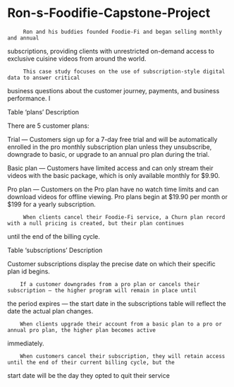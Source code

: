 # Ron-s-Foodifie-Capstone-Project


         Ron and his buddies founded Foodie-Fi and began selling monthly and annual
subscriptions, providing clients with unrestricted on-demand access to exclusive cuisine
videos from around the world.

         This case study focuses on the use of subscription-style digital data to answer critical
business questions about the customer journey, payments, and business performance.
I


Table ‘plans’ Description

  There are 5 customer plans:

Trial —   Customers sign up for a 7-day free trial and will be automatically enrolled in the pro monthly subscription plan
unless they unsubscribe, downgrade to basic, or upgrade to an annual pro plan during the trial.

Basic plan — 
          Customers have limited access and can only stream their videos with the basic package, which is only
available monthly for $9.90.

Pro plan — 
         Customers on the Pro plan have no watch time limits and can download videos for offline viewing. Pro
plans begin at $19.90 per month or $199 for a yearly subscription.

         When clients cancel their Foodie-Fi service, a Churn plan record with a null pricing is created, but their plan continues
until the end of the billing cycle.


Table ‘subscriptions’ Description


Customer subscriptions display the precise date on which their specific plan id begins.

        If a customer downgrades from a pro plan or cancels their subscription — the higher program will remain in place until
the period expires — the start date in the subscriptions table will reflect the date the actual plan changes.

        When clients upgrade their account from a basic plan to a pro or annual pro plan, the higher plan becomes active
immediately.

        When customers cancel their subscription, they will retain access until the end of their current billing cycle, but the
start date will be the day they opted to quit their service

 



